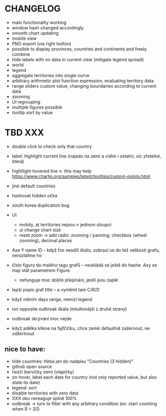 # CHANGELOG

* main functionality working
* window hash changed accordingly
* smooth chart updating
* mobile view
* PNG export (via right button)
* possible to display provinces, countries and continents and freely combine
* hide labels with no data in current view (mitigate legend spread)
* world
* legend
* aggregate territories into single curve
* arbitrary arithmetic plot function expression, evaluating territory data
* range sliders custom value, changing boundaries according to current data
* zooming
* UI regrouping
* multiple figures possible
* tooltip sort by value

# TBD XXX
* double click to check only that country
* label: highlight current line (najedu na zemi a vidim i ostatní, víc zřetelné, která)
* hightlight hovered line <- this may help https://www.chartjs.org/samples/latest/tooltips/custom-points.html
* jiné default countries
* hashovat hidden očka
* south korea duplication bug
* UI
    * mobily, at territories nejsou v jednom sloupci
    * ui change chart size
    * reset zoom -> add radio: zooming / panning; checkbox (wheel zooming), decimal places

* Axe Y name ID – když fce nesdílí škálu, zobrazí se do též velikosti grafu, neroztáhne ho

* číslo figury do malého tagu grafů – neukládá se ještě do hashe. Axy se mají stát parametrem Figure.
    * nefunguje moc dobře přepínání, jestli jsou zaplé
* lepší popis graf title – a vyměnit tam C/R/D
* když měním days range, nemizí legend
* ion opposite outbreak škála (intuitivnější z druhé strany)
* outbreak skrývání moc nejde
* když adélka klikne na fajfčičku, chce země defaultně zaškrnout, ne odškrtnout



## nice to have:
* hide countries: třeba jen do nadpisu "Countries (3 hidden)"
* github open source
* hezčí barvičky zemí (vlaječky)
* on hover, label each date for country (not only reported value, but also state its date)
* legend: sort
* disable territories with zero data
* XXX oko nereaguje úplně 100%
* outbreak -> turn to filter with any arbitrary condition (ex: start counting when R > 20)